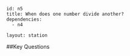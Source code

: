 ````
id: n5
title: When does one number divide another?
dependencies:
  - n4

layout: station
````
##Key Questions